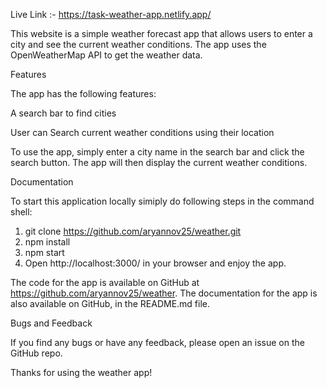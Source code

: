 Live Link :-  https://task-weather-app.netlify.app/

This website is a simple weather forecast app that allows users to enter a city and see the current weather conditions. The app uses the OpenWeatherMap API to get the weather data.

Features

The app has the following features:

A search bar to find cities

User can Search current weather conditions using their location

To use the app, simply enter a city name in the search bar and click the search button. The app will then display the current weather conditions.

Documentation

To start this application locally simiply do following steps in the command shell:

1. git clone https://github.com/aryannov25/weather.git
2. npm install
3. npm start
4. Open http://localhost:3000/ in your browser and enjoy the app.

The code for the app is available on GitHub at https://github.com/aryannov25/weather. The documentation for the app is also available on GitHub, in the README.md file.

Bugs and Feedback

If you find any bugs or have any feedback, please open an issue on the GitHub repo.

Thanks for using the weather app!
